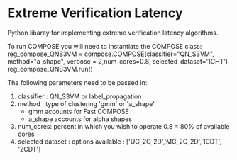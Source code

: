 # Extreme Verification Latency


Python libaray for implementing extreme verification latency algorithms.

To run COMPOSE you will need to instantiate the COMPOSE class: 
reg_compose_QNS3VM = compose.COMPOSE(classifier="QN_S3VM", method="a_shape", verbose = 2,num_cores=0.8, selected_dataset='1CHT')
reg_compose_QNS3VM.run()

The following parameters need to be passed in: 
1. classifier : QN_S3VM or label_propagation 
2. method : type of clustering 'gmm' or 'a_shape'
    - gmm accounts for Fast COMPOSE
    - a_shape accounts for alpha shapes
3. num_cores: percent in which you wish to operate 0.8 = 80% of available cores 
4. selected dataset : options available :
    ['UG_2C_2D','MG_2C_2D','1CDT', '2CDT']

